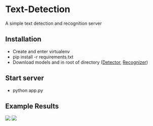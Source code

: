 # Text-Detection

A simple text detection and recognition server

## Installation 
- Create and enter virtualenv
- pip install -r requirements.txt
- Download models and in root of directory ([Detector](https://drive.google.com/open?id=0B3APw5BZJ67ETHNPaU9xUkVoV0U),  [Recognizer](https://drive.google.com/file/d/1A3V7o3SKSiL3IHcTqc1jP4w58DuC8F9o/view?usp=sharing))

## Start server
- python app.py

## Example Results
![](https://i.imgur.com/S4S6MM1.png)
![](https://i.imgur.com/fyd3j5M.png)
